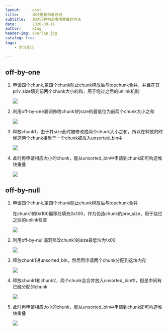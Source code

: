 ```yaml
---
layout:     post
title:      堆块重叠构造总结
subtitle:   总结几种构造堆块重叠的方法
date:       2020-09-16
author:     X1ng
header-img: overlap.jpg
catalog: true
tags:
    - 学习笔记

---
```


## off-by-one

1. 申请四个chunk,第四个chunk防止chunk释放后与topchunk合并，并且在其priv_size填充前两个chunk大小的和，用于绕过之后的unlink机制

    ![](https://tva1.sinaimg.cn/large/007S8ZIlly1gisw55p0q1j30h00qk74o.jpg)

2. 利用off-by-one漏洞修改chunk1的size的最低位为前两个chunk大小之和

    ![](https://tva1.sinaimg.cn/large/007S8ZIlly1gisw5h6i6aj30ey0psjrn.jpg)

3. 释放chunk1，由于其size此时被修改成两个chunk大小之和，所以在释放的时候这两个chunk相当于一个chunk被放入unsorted_bin中

    ![](https://tva1.sinaimg.cn/large/007S8ZIlly1gisw5vk0jjj30l80q6jrv.jpg)

4. 此时再申请相应大小的chunk，能从unsorted_bin中申请到chunk即可构造堆块重叠

    ![](https://tva1.sinaimg.cn/large/007S8ZIlly1gisw72k0goj30is0qiaad.jpg)

## off-by-null

1. 申请四个chunk,第四个chunk防止chunk释放后与topchunk合并

    在chunk1的0x100偏移处填充0x100，作为伪造chunk的priv_size，用于绕过之后的unlink检查

    ![](https://tva1.sinaimg.cn/large/007S8ZIlly1gitbr7vn18j30hq0qut95.jpg)

2. 利用off-by-null漏洞修改chunk1的size最低位为\x00

    ![](https://tva1.sinaimg.cn/large/007S8ZIlly1gitbszrj3aj30eg0qcwer.jpg)

3. 释放chunk1进unsorted_bin，然后再申请两个chunk分配到这块内存

    ![](https://tva1.sinaimg.cn/large/007S8ZIlly1gitbu00ksbj30ei0qamxj.jpg)

4. 释放chunk1和chunk2，两个chunk会合并放入unsorted_bin中，但是中间有已经分配的chunk

    ![](https://tva1.sinaimg.cn/large/007S8ZIlly1gitbx7z6j9j30m60qkq3l.jpg)

5. 此时再申请相应大小的chunk，能从unsorted_bin中申请到chunk即可构造堆块重叠

    ![](https://tva1.sinaimg.cn/large/007S8ZIlly1gitbyllkptj30gi0qu0t1.jpg)
